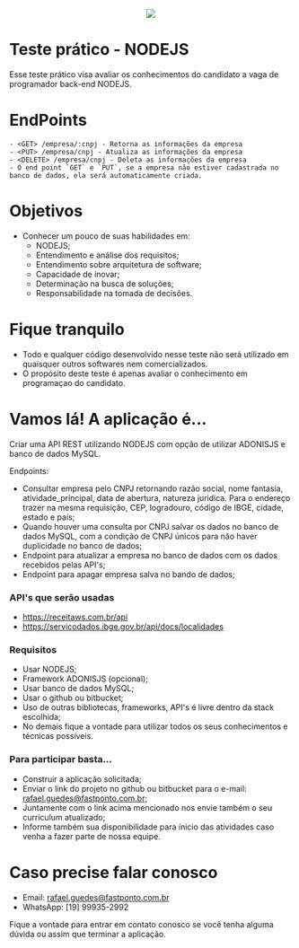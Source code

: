 <p align="center"><img src="https://i.imgur.com/0sd9ncV.png"></p>

# Teste prático - NODEJS

Esse teste prático visa avaliar os conhecimentos do candidato a vaga de programador back-end NODEJS.

# EndPoints
    - <GET> /empresa/:cnpj - Retorna as informações da empresa
    - <PUT> /empresa/cnpj - Atualiza as informações da empresa
    - <DELETE> /empresa/cnpj - Deleta as informações da empresa
    - O end point `GET` e `PUT`, se a empresa não estiver cadastrada no banco de dados, ela será automaticamente criada.

# Objetivos
  - Conhecer um pouco de suas habilidades em:
    - NODEJS;
    - Entendimento e análise dos requisitos;
    - Entendimento sobre arquitetura de software;
    - Capacidade de inovar;
    - Determinação na busca de soluções;
    - Responsabilidade na tomada de decisões.

# Fique tranquilo
  - Todo e qualquer código desenvolvido nesse teste não será utilizado em quaisquer outros softwares nem comercializados.
  - O propósito deste teste é apenas avaliar o conhecimento em programaçao do candidato.

# Vamos lá! A aplicação é...
Criar uma API REST utilizando NODEJS com opção de utilizar ADONISJS e banco de dados MySQL.

Endpoints:
  - Consultar empresa pelo CNPJ retornando razão social, nome fantasia, atividade_principal, data de abertura, natureza juridica. Para o endereço trazer na mesma requisição, CEP, logradouro, código de IBGE, cidade, estado e país;
  - Quando houver uma consulta por CNPJ salvar os dados no banco de dados MySQL, com a condição de CNPJ únicos para não haver duplicidade no banco de dados;
  - Endpoint para atualizar a empresa no banco de dados com os dados recebidos pelas API's;
  - Endpoint para apagar empresa salva no bando de dados;

### API's que serão usadas
- https://receitaws.com.br/api
- https://servicodados.ibge.gov.br/api/docs/localidades

### Requisitos
- Usar NODEJS;
- Framework ADONISJS (opcional);
- Usar banco de dados MySQL;
- Usar o github ou bitbucket;
- Uso de outras bibliotecas, frameworks, API's é livre dentro da stack escolhida;
- No demais fique a vontade para utilizar todos os seus conhecimentos e técnicas possíveis.

### Para participar basta...
- Construir a aplicação solicitada;
- Enviar o link do projeto no github ou bitbucket para o e-mail: rafael.guedes@fastponto.com.br;
- Juntamente com o link acima mencionado nos envie também o seu curriculum atualizado;
- Informe também sua disponibilidade para ínicio das atividades caso venha a fazer parte de nossa equipe.

# Caso precise falar conosco
- Email: rafael.guedes@fastponto.com.br
- WhatsApp: [19] 99935-2992

Fique a vontade para entrar em contato conosco se você tenha alguma dúvida ou assim que terminar a aplicação.
